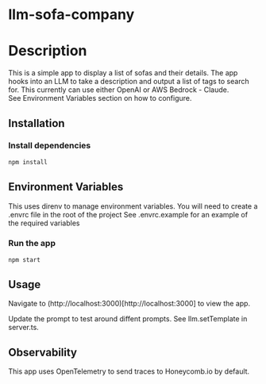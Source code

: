 # llm-sofa-company
# Description
This is a simple app to display a list of sofas and their details.
The app hooks into an LLM to take a description and output a list of tags to search for.
This currently can use either OpenAI or AWS Bedrock - Claude.  
See Environment Variables section on how to configure.

## Installation
### Install dependencies
```bash
npm install
```

## Environment Variables
This uses direnv to manage environment variables. You will need to create a .envrc file in the root of the project
See .envrc.example for an example of the required variables

### Run the app
```bash
npm start
```

## Usage
Navigate to (http://localhost:3000)[http://localhost:3000] to view the app.


Update the prompt to test around diffent prompts. See llm.setTemplate in server.ts.

## Observability
This app uses OpenTelemetry to send traces to Honeycomb.io by default.

